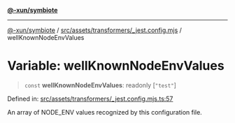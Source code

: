 [**@-xun/symbiote**](../../../../../README.md)

***

[@-xun/symbiote](../../../../../README.md) / [src/assets/transformers/\_jest.config.mjs](../README.md) / wellKnownNodeEnvValues

# Variable: wellKnownNodeEnvValues

> `const` **wellKnownNodeEnvValues**: readonly \[`"test"`\]

Defined in: [src/assets/transformers/\_jest.config.mjs.ts:57](https://github.com/Xunnamius/symbiote/blob/b62abf3b41ef4fb16014d3e799397a1e70b68b47/src/assets/transformers/_jest.config.mjs.ts#L57)

An array of NODE_ENV values recognized by this configuration file.
